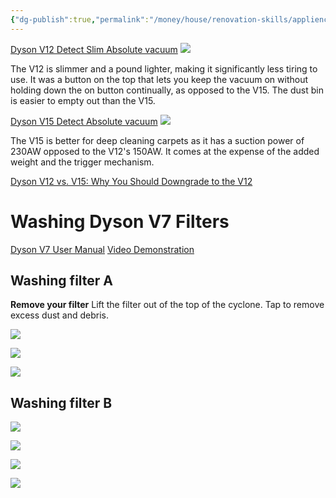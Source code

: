 ```yaml
---
{"dg-publish":true,"permalink":"/money/house/renovation-skills/appliences/vacuum/","tags":["oakmore"],"created":"Jul 08, 2023, 4:00 PM"}
---
```



[Dyson V12 Detect Slim Absolute vacuum](https://www.dyson.com/vacuum-cleaners/cordless/v12/detect-slim-absolute-hepa-gold?source_description=yext%7Evacuums%7EDyson+V12+Detect+Slim%E2%84%A2+Absolute)
![](https://dyson-h.assetsadobe2.com/is/image/content/dam/dyson/images/products/primary-locale/en_US/447287-01.png?$responsive$&cropPathE=desktop&fit=stretch,1&wid=960)

The V12 is slimmer and a pound lighter, making it significantly less tiring to use. It was a button on the top that lets you keep the vacuum on without holding down the on button continually, as opposed to the V15. The dust bin is easier to empty out than the V15.

[Dyson V15 Detect Absolute vacuum](https://www.dyson.com/vacuum-cleaners/cordless/v15/detect-absolute-hepa-gold)
![](https://dyson-h.assetsadobe2.com/is/image/content/dam/dyson/images/products/hero/447294-01.png?$responsive$&cropPathE=desktop&fit=stretch,1&wid=960)

The V15 is better for deep cleaning carpets as it has a suction power of 230AW opposed to the V12's 150AW. It comes at the expense of the added weight and the trigger mechanism.

[Dyson V12 vs. V15: Why You Should Downgrade to the V12](https://www.youtube.com/watch?v=pnmC73jvdj8)

# Washing Dyson V7 Filters

[Dyson V7 User Manual](https://www.dyson.com/content/dam/dyson/maintenance/user-guides/en_anz/vacuums/dyson-v7-user-manual-2022-ANZ-V2.pdf)
[Video Demonstration](https://www.youtube.com/watch?v=71XB4HJZEkg)
## Washing filter A

**Remove your filter**
Lift the filter out of the top of the cyclone. Tap to remove excess dust and debris.

![](https://i.imgur.com/zEYPkJc.png)

![](https://i.imgur.com/X1Z95hv.png)

![](https://i.imgur.com/sFi4pB3.png)

## Washing filter B

![](https://i.imgur.com/RYeQfvC.png)

![](https://i.imgur.com/S2QY1hP.png)

![](https://i.imgur.com/4Ve3wwR.png)

![](https://i.imgur.com/OaDcd62.png)
